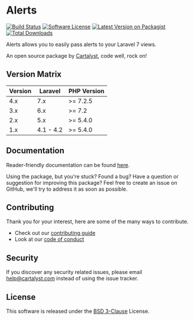 # Alerts

[![Build Status][icon-travis]][link-travis]
[![Software License][icon-license]][link-license]
[![Latest Version on Packagist][icon-version]][link-packagist]
[![Total Downloads][icon-downloads]][link-packagist]

Alerts allows you to easily pass alerts to your Laravel 7 views.

An open source package by [Cartalyst](https://cartalyst.com), code well, rock on!

## Version Matrix

Version | Laravel   | PHP Version
------- | --------- | ------------
4.x     | 7.x       | >= 7.2.5
3.x     | 6.x       | >= 7.2
2.x     | 5.x       | >= 5.4.0
1.x     | 4.1 - 4.2 | >= 5.4.0

## Documentation

Reader-friendly documentation can be found [here][link-docs].

Using the package, but you're stuck? Found a bug? Have a question or suggestion for improving this package? Feel free to create an issue on GitHub, we'll try to address it as soon as possible.

## Contributing

Thank you for your interest, here are some of the many ways to contribute.

- Check out our [contributing guide](/.github/CONTRIBUTING.md)
- Look at our [code of conduct](/.github/CODE_OF_CONDUCT.md)

## Security

If you discover any security related issues, please email help@cartalyst.com instead of using the issue tracker.

## License

This software is released under the [BSD 3-Clause](LICENSE) License.

[link-docs]:      https://cartalyst.com/manual/alerts
[link-travis]:    https://travis-ci.org/cartalyst/alerts
[link-license]:   https://opensource.org/licenses/MIT
[link-packagist]: https://packagist.org/packages/cartalyst/alerts

[icon-travis]:    https://travis-ci.org/cartalyst/alerts.svg?branch=4.x
[icon-license]:   https://poser.pugx.org/cartalyst/alerts/license
[icon-version]:   https://poser.pugx.org/cartalyst/alerts/version
[icon-downloads]: https://poser.pugx.org/cartalyst/alerts/downloads
